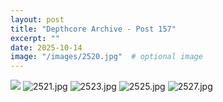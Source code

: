 ```yaml
---
layout: post
title: "Depthcore Archive - Post 157"
excerpt: ""
date: 2025-10-14
image: "/images/2520.jpg"  # optional image
---
```


<img src="/images/2520.jpg">
<img src="/images/2521.jpg" alt="2521.jpg"/>
<img src="/images/2523.jpg" alt="2523.jpg"/>
<img src="/images/2525.jpg" alt="2525.jpg"/>
<img src="/images/2527.jpg" alt="2527.jpg"/>
